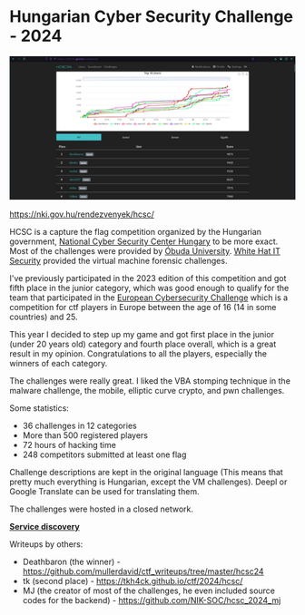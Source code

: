 # Hungarian Cyber Security Challenge - 2024

![](scoreboard.png)

https://nki.gov.hu/rendezvenyek/hcsc/

HCSC is a capture the flag competition organized by the Hungarian government, [National Cyber Security Center Hungary](https://nki.gov.hu/) to be more exact. Most of the challenges were provided by [Óbuda University](https://nik.uni-obuda.hu/). [White Hat IT Security](https://whitehat.eu/) provided the virtual machine forensic challenges.

I've previously participated in the 2023 edition of this competition and got fifth place in the junior category, which was good enough to qualify for the team that participated in the [European Cybersecurity Challenge](https://ecsc.eu/) which is a competition for ctf players in Europe between the age of 16 (14 in some countries) and 25.

This year I decided to step up my game and got first place in the junior (under 20 years old) category and fourth place overall, which is a great result in my opinion. Congratulations to all the players, especially the winners of each category.

The challenges were really great. I liked the VBA stomping technique in the malware challenge, the mobile, elliptic curve crypto, and pwn challenges.

Some statistics:
- 36 challenges in 12 categories
- More than 500 registered players
- 72 hours of hacking time
- 248 competitors submitted at least one flag

Challenge descriptions are kept in the original language (This means that pretty much everything is Hungarian, except the VM challenges). Deepl or Google Translate can be used for translating them.

The challenges were hosted in a closed network.

**[Service discovery](SERVICES.md)**

Writeups by others:
- Deathbaron (the winner) - https://github.com/mullerdavid/ctf_writeups/tree/master/hcsc24
- tk (second place) - https://tkh4ck.github.io/ctf/2024/hcsc/
- MJ (the creator of most of the challenges, he even included source codes for the backend) - https://github.com/NIK-SOC/hcsc_2024_mj
